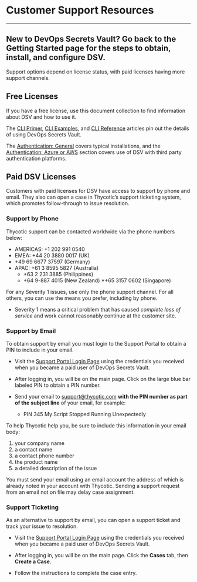 ﻿[title]: # (Customer Support Resources)
[tags]: # (,)
[priority]: # (2100)

# Customer Support Resources
  
---
New to DevOps Secrets Vault? Go back to the Getting Started page for the steps to obtain, install, and configure DSV.
---
  
Support options depend on license status, with paid licenses having more support channels.

## Free Licenses

If you have a free license, use this document collection to find information about DSV and how to use it.

The [CLI Primer](./06-cli-primer/index.md), [CLI Examples](./07-cli-examples/index.md), and [CLI Reference](./08-cli-ref/index.md) articles pin out the details of using DevOps Secrets Vault.

The [Authentication: General](./04-authent-gen/index.md) covers typical installations, and the [Authentication: Azure or AWS](./05-authent-azure-aws/index.md) section covers use of DSV with third party authentication platforms.

## Paid DSV Licenses

Customers with paid licenses for DSV have access to support by phone and email. They also can open a case in Thycotic’s support ticketing system, which promotes follow-through to issue resolution.

### Support by Phone

Thycotic support can be contacted worldwide via the phone numbers below:

* AMERICAS: +1 202 991 0540
* EMEA: +44 20 3880 0017 (UK)
* +49 69 6677 37597 (Germany)
* APAC: +61 3 8595 5827 (Australia)
  * +63 2 231 3885 (Philippines)
  * +64 9-887 4015 (New Zealand)
  *+65 3157 0602 (Singapore)

For any Severity 1 issues, use only the phone support channel. For all others, you can use the means you prefer, including by phone.

* Severity 1 means a critical problem that has caused *complete loss of service* and work cannot reasonably continue at the customer site.

### Support by Email

To obtain support by email you must login to the Support Portal to obtain a PIN to include in your email.

* Visit the [Support Portal Login Page](https://thycotic.force.com/support/s/login/) using the credentials you received when you became a paid user of DevOps Secrets Vault.

* After logging in, you will be on the main page. Click on the large blue bar labeled PIN to obtain a PIN number.

* Send your email to support@thycotic.com **with the PIN number as part of the subject line** of your email, for example:
  * PIN 345 My Script Stopped Running Unexpectedly

To help Thycotic help you, be sure to include this information in your email body:

1. your company name
2. a contact name
3. a contact phone number
4. the product name
5. a detailed description of the issue

You must send your email using an email account the address of which is already noted in your account with Thycotic.
Sending a support request from an email not on file may delay case assignment.

### Support Ticketing

As an alternative to support by email, you can open a support ticket and track your issue to resolution.

* Visit the [Support Portal Login Page](https://thycotic.force.com/support/s/login/) using the credentials you received when you became a paid user of DevOps Secrets Vault.

* After logging in, you will be on the main page. Click the **Cases** tab, then **Create a Case**.
* Follow the instructions to complete the case entry.
